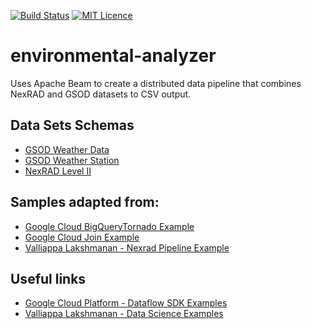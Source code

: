[![Build Status](https://travis-ci.org/SuperEvenSteven/environmental-analyzer.svg?branch=master)](https://travis-ci.org/SuperEvenSteven/environmental-analyzer) [![MIT Licence](https://badges.frapsoft.com/os/mit/mit.svg?v=103)](https://opensource.org/licenses/mit-license.php)

# environmental-analyzer
Uses Apache Beam to create a distributed data pipeline that combines NexRAD and GSOD datasets to CSV output.

## Data Sets Schemas
- [GSOD Weather Data](https://bigquery.cloud.google.com/dataset/bigquery-public-data:noaa_gsod)
- [GSOD Weather Station](https://bigquery.cloud.google.com/table/bigquery-public-data:noaa_gsod.stations?tab=schema)
- [NexRAD Level II](https://cloud.google.com/storage/docs/public-datasets/nexrad)

## Samples adapted from:
- [Google Cloud BigQueryTornado Example](https://github.com/apache/beam/blob/master/examples/java/src/main/java/org/apache/beam/examples/cookbook/BigQueryTornadoes.java)
- [Google Cloud Join Example](https://github.com/GoogleCloudPlatform/DataflowSDK-examples/blob/master-1.x/src/main/java/com/google/cloud/dataflow/examples/cookbook/JoinExamples.java)
- [Valliappa Lakshmanan - Nexrad Pipeline Example](https://github.com/GoogleCloudPlatform/training-data-analyst/blob/master/blogs/nexrad2/src/com/google/cloud/public_datasets/nexrad2/APPipeline.java)

## Useful links
- [Google Cloud Platform - Dataflow SDK Examples](https://github.com/GoogleCloudPlatform/DataflowSDK-examples/tree/master)
- [Valliappa Lakshmanan - Data Science Examples](https://github.com/GoogleCloudPlatform/data-science-on-gcp)

